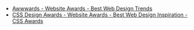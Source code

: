 - [Awwwards - Website Awards - Best Web Design Trends](https://www.awwwards.com)
- [CSS Design Awards - Website Awards - Best Web Design Inspiration - CSS Awards](https://www.cssdesignawards.com)